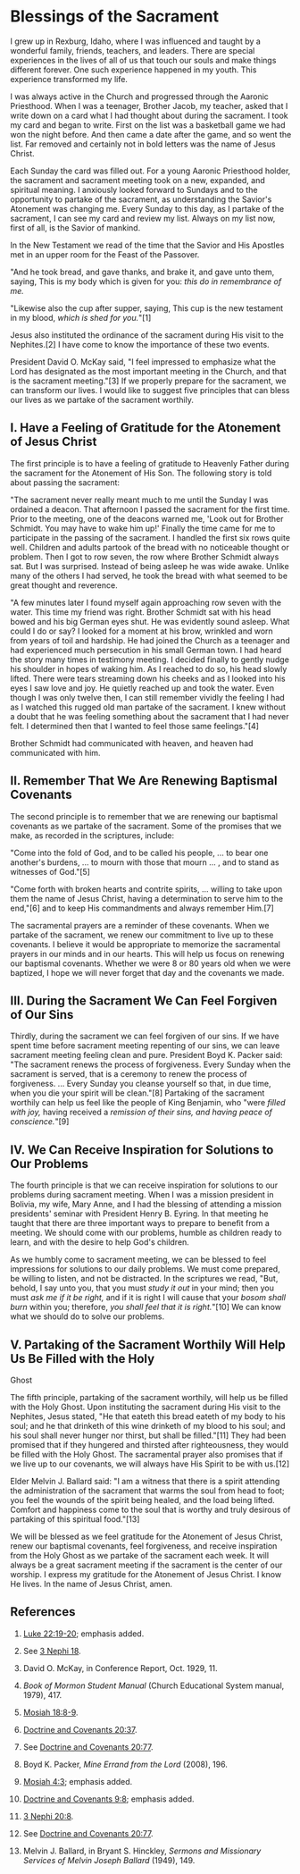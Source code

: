 # Blessings of the Sacrament

I grew up in Rexburg, Idaho, where I was influenced and taught by a wonderful
family, friends, teachers, and leaders. There are special experiences in the
lives of all of us that touch our souls and make things different forever. One
such experience happened in my youth. This experience transformed my life.

I was always active in the Church and progressed through the Aaronic
Priesthood. When I was a teenager, Brother Jacob, my teacher, asked that I
write down on a card what I had thought about during the sacrament. I took my
card and began to write. First on the list was a basketball game we had won
the night before. And then came a date after the game, and so went the list.
Far removed and certainly not in bold letters was the name of Jesus Christ.

Each Sunday the card was filled out. For a young Aaronic Priesthood holder,
the sacrament and sacrament meeting took on a new, expanded, and spiritual
meaning. I anxiously looked forward to Sundays and to the opportunity to
partake of the sacrament, as understanding the Savior's Atonement was changing
me. Every Sunday to this day, as I partake of the sacrament, I can see my card
and review my list. Always on my list now, first of all, is the Savior of
mankind.

In the New Testament we read of the time that the Savior and His Apostles met
in an upper room for the Feast of the Passover.

"And he took bread, and gave thanks, and brake it, and gave unto them, saying,
This is my body which is given for you: _this do in remembrance of me._

"Likewise also the cup after supper, saying, This cup is the new testament in
my blood, _which is shed for you._"[1]

Jesus also instituted the ordinance of the sacrament during His visit to the
Nephites.[2] I have come to know the importance of these two events.

President David O. McKay said, "I feel impressed to emphasize what the Lord
has designated as the most important meeting in the Church, and that is the
sacrament meeting."[3] If we properly prepare for the sacrament, we can
transform our lives. I would like to suggest five principles that can bless
our lives as we partake of the sacrament worthily.

## I. Have a Feeling of Gratitude for the Atonement of Jesus Christ

The first principle is to have a feeling of gratitude to Heavenly Father
during the sacrament for the Atonement of His Son. The following story is told
about passing the sacrament:

"The sacrament never really meant much to me until the Sunday I was ordained a
deacon. That afternoon I passed the sacrament for the first time. Prior to the
meeting, one of the deacons warned me, 'Look out for Brother Schmidt. You may
have to wake him up!' Finally the time came for me to participate in the
passing of the sacrament. I handled the first six rows quite well. Children
and adults partook of the bread with no noticeable thought or problem. Then I
got to row seven, the row where Brother Schmidt always sat. But I was
surprised. Instead of being asleep he was wide awake. Unlike many of the
others I had served, he took the bread with what seemed to be great thought
and reverence.

"A few minutes later I found myself again approaching row seven with the
water. This time my friend was right. Brother Schmidt sat with his head bowed
and his big German eyes shut. He was evidently sound asleep. What could I do
or say? I looked for a moment at his brow, wrinkled and worn from years of
toil and hardship. He had joined the Church as a teenager and had experienced
much persecution in his small German town. I had heard the story many times in
testimony meeting. I decided finally to gently nudge his shoulder in hopes of
waking him. As I reached to do so, his head slowly lifted. There were tears
streaming down his cheeks and as I looked into his eyes I saw love and joy. He
quietly reached up and took the water. Even though I was only twelve then, I
can still remember vividly the feeling I had as I watched this rugged old man
partake of the sacrament. I knew without a doubt that he was feeling something
about the sacrament that I had never felt. I determined then that I wanted to
feel those same feelings."[4]

Brother Schmidt had communicated with heaven, and heaven had communicated with
him.

## II. Remember That We Are Renewing Baptismal Covenants

The second principle is to remember that we are renewing our baptismal
covenants as we partake of the sacrament. Some of the promises that we make,
as recorded in the scriptures, include:

"Come into the fold of God, and to be called his people, ... to bear one
another's burdens, ... to mourn with those that mourn ... , and to stand as
witnesses of God."[5]

"Come forth with broken hearts and contrite spirits, ... willing to take upon
them the name of Jesus Christ, having a determination to serve him to the
end,"[6] and to keep His commandments and always remember Him.[7]

The sacramental prayers are a reminder of these covenants. When we partake of
the sacrament, we renew our commitment to live up to these covenants. I
believe it would be appropriate to memorize the sacramental prayers in our
minds and in our hearts. This will help us focus on renewing our baptismal
covenants. Whether we were 8 or 80 years old when we were baptized, I hope we
will never forget that day and the covenants we made.

## III. During the Sacrament We Can Feel Forgiven of Our Sins

Thirdly, during the sacrament we can feel forgiven of our sins. If we have
spent time before sacrament meeting repenting of our sins, we can leave
sacrament meeting feeling clean and pure. President Boyd K. Packer said: "The
sacrament renews the process of forgiveness. Every Sunday when the sacrament
is served, that is a ceremony to renew the process of forgiveness. ... Every
Sunday you cleanse yourself so that, in due time, when you die your spirit
will be clean."[8] Partaking of the sacrament worthily can help us feel like
the people of King Benjamin, who "were _filled with joy,_ having received a
_remission of their sins, and having peace of conscience._"[9]

## IV. We Can Receive Inspiration for Solutions to Our Problems

The fourth principle is that we can receive inspiration for solutions to our
problems during sacrament meeting. When I was a mission president in Bolivia,
my wife, Mary Anne, and I had the blessing of attending a mission presidents'
seminar with President Henry B. Eyring. In that meeting he taught that there
are three important ways to prepare to benefit from a meeting. We should come
with our problems, humble as children ready to learn, and with the desire to
help God's children.

As we humbly come to sacrament meeting, we can be blessed to feel impressions
for solutions to our daily problems. We must come prepared, be willing to
listen, and not be distracted. In the scriptures we read, "But, behold, I say
unto you, that you must _study it out_ in your mind; then you must _ask me if
it be right,_ and if it is right I will cause that your _bosom shall burn_
within you; therefore, _you shall feel that it is right._"[10] We can know
what we should do to solve our problems.

## V. Partaking of the Sacrament Worthily Will Help Us Be Filled with the Holy
Ghost

The fifth principle, partaking of the sacrament worthily, will help us be
filled with the Holy Ghost. Upon instituting the sacrament during His visit to
the Nephites, Jesus stated, "He that eateth this bread eateth of my body to
his soul; and he that drinketh of this wine drinketh of my blood to his soul;
and his soul shall never hunger nor thirst, but shall be filled."[11] They had
been promised that if they hungered and thirsted after righteousness, they
would be filled with the Holy Ghost. The sacramental prayer also promises that
if we live up to our covenants, we will always have His Spirit to be with
us.[12]

Elder Melvin J. Ballard said: "I am a witness that there is a spirit attending
the administration of the sacrament that warms the soul from head to foot; you
feel the wounds of the spirit being healed, and the load being lifted. Comfort
and happiness come to the soul that is worthy and truly desirous of partaking
of this spiritual food."[13]

We will be blessed as we feel gratitude for the Atonement of Jesus Christ,
renew our baptismal covenants, feel forgiveness, and receive inspiration from
the Holy Ghost as we partake of the sacrament each week. It will always be a
great sacrament meeting if the sacrament is the center of our worship. I
express my gratitude for the Atonement of Jesus Christ. I know He lives. In
the name of Jesus Christ, amen.

## References

  1.   [Luke 22:19-20](https://www.lds.org/scriptures/nt/luke/22.19-20?lang=eng#18); emphasis added.

  2.  See [3 Nephi 18](https://www.lds.org/scriptures/bofm/3-ne/18?lang=eng).

  3.  David O. McKay, in Conference Report, Oct. 1929, 11.

  4.   _Book of Mormon Student Manual_ (Church Educational System manual, 1979), 417.

  5.   [Mosiah 18:8-9](https://www.lds.org/scriptures/bofm/mosiah/18.8-9?lang=eng#7).

  6.   [Doctrine and Covenants 20:37](https://www.lds.org/scriptures/dc-testament/dc/20.37?lang=eng#36).

  7.  See [Doctrine and Covenants 20:77](https://www.lds.org/scriptures/dc-testament/dc/20.77?lang=eng#76).

  8.  Boyd K. Packer, _Mine Errand from the Lord_ (2008), 196.

  9.   [Mosiah 4:3](https://www.lds.org/scriptures/bofm/mosiah/4.3?lang=eng#2); emphasis added.

  10.   [Doctrine and Covenants 9:8](https://www.lds.org/scriptures/dc-testament/dc/9.8?lang=eng#7); emphasis added.

  11.   [3 Nephi 20:8](https://www.lds.org/scriptures/bofm/3-ne/20.8?lang=eng#7).

  12.  See [Doctrine and Covenants 20:77](https://www.lds.org/scriptures/dc-testament/dc/20.77?lang=eng#76).

  13.  Melvin J. Ballard, in Bryant S. Hinckley, _Sermons and Missionary Services of Melvin Joseph Ballard_ (1949), 149.

